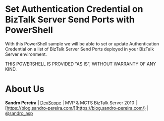 # Set Authentication Credential on BizTalk Server Send Ports with PowerShell
With this PowerShell sample we will be able to set or update Authentication Credential on a list of BizTalk Server Send Ports deployed in your BizTalk Server environment.
 
THIS POWERSHELL IS PROVIDED "AS IS", WITHOUT WARRANTY OF ANY KIND.

# About Us
**Sandro Pereira** | [DevScope](http://www.devscope.net/) | MVP & MCTS BizTalk Server 2010 | [https://blog.sandro-pereira.com/](https://blog.sandro-pereira.com/) | [@sandro_asp](https://twitter.com/sandro_asp)